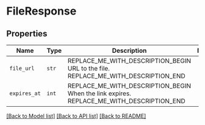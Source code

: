 # FileResponse



## Properties
Name | Type | Description | Notes
------------ | ------------- | ------------- | -------------
| `file_url` | ```str``` | REPLACE_ME_WITH_DESCRIPTION_BEGIN URL to the file. REPLACE_ME_WITH_DESCRIPTION_END |  |
| `expires_at` | ```int``` | REPLACE_ME_WITH_DESCRIPTION_BEGIN When the link expires. REPLACE_ME_WITH_DESCRIPTION_END |  |

[[Back to Model list]](../README.md#documentation-for-models) [[Back to API list]](../README.md#documentation-for-api-endpoints) [[Back to README]](../README.md)

